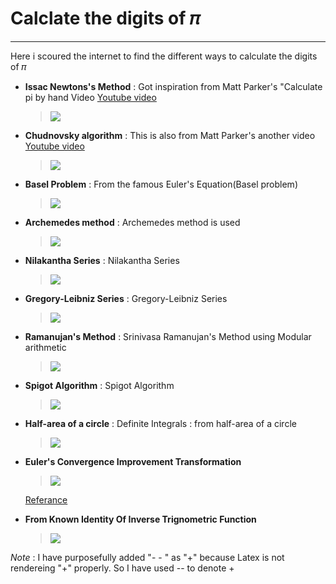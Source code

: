 # Calclate the digits of 𝜋
---

Here i scoured the internet to find the different ways to calculate the digits of 𝜋

* **Issac Newtons's Method** : Got inspiration from Matt Parker's "Calculate pi by    hand Video [Youtube video](https://www.youtube.com/watch?v=CKl1B8y4qXw "Matt Parker's video")
  > <img src="https://latex.codecogs.com/svg.latex?\Large&space;\pi=\frac{3\sqrt{3}}{4}+24\left(\frac{1}{12}-\frac{1}{5.2^5}-\frac{1}{7.2^9}-\frac{1}{9.2^12}-.....\right)">

* **Chudnovsky algorithm** : This is also from Matt Parker's another video [Youtube video](https://www.youtube.com/watch?v=LhlqCJjbEa0 "Other Video")
  > <img src="https://latex.codecogs.com/svg.latex?\Large&space;\pi=\frac{426880\sqrt{10005}}{\sum_{k=0}^{\infty} \frac{(6k)!(545140134k+13591409)}{(3k)!(k!)^3(-262537412640768000^k)}}">

* **Basel Problem** : From the famous Euler's Equation(Basel problem) 
   >  <img src="https://latex.codecogs.com/svg.latex?\Large&space;\pi=\sum_{n=1}^{\infty}\frac{1}{n^2}">

* **Archemedes method** : Archemedes method is used 
    > <img src="https://latex.codecogs.com/svg.latex?\Large&space;\lim_{n\to\infty}n\sin(\frac{180}{n})">

* **Nilakantha Series** : Nilakantha Series
  > <img src="https://latex.codecogs.com/svg.latex?\Large&space;\pi=3+\frac{4}{2\times3\times4}+\frac{4}{4\times5\times6}+\frac{4}{6\times7\times8}.....">

* **Gregory-Leibniz Series** :  Gregory-Leibniz Series
  > <img src="https://latex.codecogs.com/svg.latex?\Large&space;\frac{\pi}{6}=1-\frac{1}{3}+\frac{1}{5}-\frac{1}{7}+\frac{1}{9}.....">
* **Ramanujan's Method** : Srinivasa Ramanujan's Method using Modular arithmetic
  > <img src="https://latex.codecogs.com/svg.latex?\Large&space;\frac{1}{\pi}=\frac{2\sqrt{2}}{9801}\sum_{k=0}^{\infty}\frac{(4k)!(1103+26390k)}{(k!)^4(396^{4k})}">

* **Spigot Algorithm** : Spigot Algorithm
  >  <img src="https://latex.codecogs.com/svg.latex?\Large&space;\pi=\sum_{k=0}^{k=\infty}\frac{1}{16^k}\left(\frac{4}{8k+1}-\frac{2}{8k+4}-\frac{1}{8k+5}-\frac{1}{8k+6}\right)">

* **Half-area of a circle** : Definite Integrals : from half-area of a circle
  >  <img src="https://latex.codecogs.com/svg.latex?\Large&space;\frac{\pi}{2}=\int_{-1}^{1}\sqrt{1-x^2}dx">

* **Euler's Convergence Improvement Transformation** 
  >  <img src="https://latex.codecogs.com/svg.latex?\Large&space;\frac{\pi}{2}=\sum_{n=0}^{\infty}\frac{n!}{(2n + 1)!!}"/>
  [Referance](https://mathworld.wolfram.com/PiFormulas.html "Click this")

* **From Known Identity Of Inverse Trignometric Function**
  >  <img src="https://latex.codecogs.com/svg.latex?\Large&space;\frac{\pi}{4}=\tan^{-1}(1)=\int_{0}^{1}\frac{1}{1+x^2}dx"/>

*Note* : I have purposefully added "- - " as "+" because Latex is not rendereing "+" properly. So I have used -- to denote +

<!-- 
<img src="https://latex.codecogs.com/svg.latex?\Large&space;x=\frac{-b\pm\sqrt{b^2+4ac}}{2a}"/>

 -->
